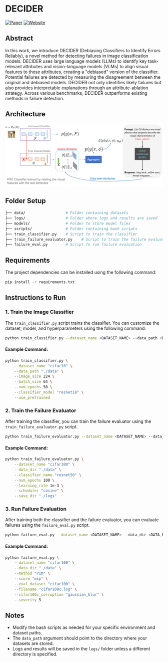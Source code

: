 # DECIDER

[![Paper](https://img.shields.io/badge/Paper-Download-red)](https://arxiv.org/pdf/2408.00331) [![Website](https://img.shields.io/badge/Website-Visit-brightgreen)](https://link-to-website) 

<!-- [![Video](https://img.shields.io/badge/Video-Watch-blue)](https://link-to-video) -->

## Abstract

In this work, we introduce DECIDER (Debiasing Classifiers to Identify Errors Reliably), a novel method for detecting failures in image classification models. DECIDER uses large language models (LLMs) to identify key task-relevant attributes and vision-language models (VLMs) to align visual features to these attributes, creating a "debiased" version of the classifier. Potential failures are detected by measuring the disagreement between the original and debiased models. DECIDER not only identifies likely failures but also provides interpretable explanations through an attribute-ablation strategy. Across various benchmarks, DECIDER outperforms existing methods in failure detection.

## Architecture
![Architecture](architecture.png)
<!-- Add the architecture.png to be displayed -->




## Folder Setup

```bash
├── data/                  # Folder containing datasets
├── logs/                  # Folder where logs and results are saved
├── models/                # Folder to store model files
├── scripts/               # Folder containing bash scripts
├── train_classifier.py    # Script to train the classifier
├── train_failure_evaluator.py    # Script to train the failure evaluator
├── failure_eval.py        # Script to run failure evaluation
```

## Requirements

The project dependencies can be installed using the following command:

```bash
pip install -r requirements.txt
```

## Instructions to Run

### 1. Train the Image Classifier

The `train_classifier.py` script trains the classifier. You can customize the dataset, model, and hyperparameters using the following command:

```bash
python train_classifier.py --dataset_name <DATASET_NAME> --data_path <DATA_PATH> [other optional arguments]
```

#### Example Command:

```bash
python train_classifier.py \
    --dataset_name "cifar10" \
    --data_path "./data" \
    --image_size 224 \
    --batch_size 64 \
    --num_epochs 50 \
    --classifier_model "resnet18" \
    --use_pretrained
```

### 2. Train the Failure Evaluator

After training the classifier, you can train the failure evaluator using the `train_failure_evaluator.py` script.

```bash
python train_failure_evaluator.py --dataset_name <DATASET_NAME> --data_dir <DATA_PATH> --classifier_name <CLASSIFIER_NAME> [other optional arguments]
```

#### Example Command:

```bash
python train_failure_evaluator.py \
    --dataset_name "cifar100" \
    --data_dir "./data" \
    --classifier_name "resnet50" \
    --num_epochs 100 \
    --learning_rate 1e-3 \
    --scheduler "cosine" \
    --save_dir "./logs"
```

### 3. Run Failure Evaluation

After training both the classifier and the failure evaluator, you can evaluate failures using the `failure_eval.py` script.

```bash
python failure_eval.py --dataset_name <DATASET_NAME> --data_dir <DATA_PATH> --method <METHOD> [other optional arguments]
```

#### Example Command:

```bash
python failure_eval.py \
    --dataset_name "cifar100" \
    --data_dir "./data" \
    --method "PIM" \
    --score "msp" \
    --eval_dataset "cifar100" \
    --filename "cifar100c.log" \
    --cifar100c_corruption "gaussian_blur" \
    --severity 5
```

## Notes

- Modify the bash scripts as needed for your specific environment and dataset paths.
- The `data_path` argument should point to the directory where your datasets are stored.
- Logs and results will be saved in the `logs/` folder unless a different directory is specified.
